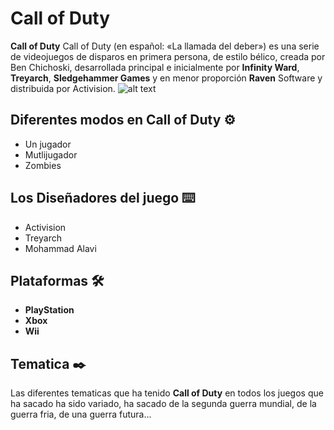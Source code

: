 # Call of Duty
**Call of Duty** Call of Duty (en español: «La llamada del deber») es una serie de videojuegos de disparos en primera persona, de estilo bélico, creada por Ben Chichoski, desarrollada principal e inicialmente por **Infinity Ward**, **Treyarch**, **Sledgehammer Games** y en menor proporción **Raven** Software y distribuida por Activision.
![alt text](https://as.com/meristation/imagenes/2019/10/06/noticias/1570363183_546021_1570363257_noticia_normal.jpg  "Logo Title Text 1")
## Diferentes modos en Call of Duty ⚙️
- Un jugador
- Mutlijugador
- Zombies
## Los Diseñadores del juego ⌨️
- Activision
- Treyarch
- Mohammad Alavi
## Plataformas 🛠️
- **PlayStation**
- **Xbox**
- **Wii**
## Tematica ✒️
Las diferentes tematicas que ha tenido **Call of Duty** en todos los juegos que ha sacado ha sido variado, ha sacado de la segunda guerra mundial, de la guerra fria, de una guerra futura...
